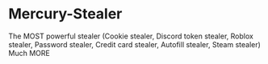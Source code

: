 # Mercury-Stealer
The MOST powerful stealer (Cookie stealer, Discord token stealer, Roblox stealer, Password stealer, Credit card stealer, Autofill stealer, Steam stealer) Much MORE

